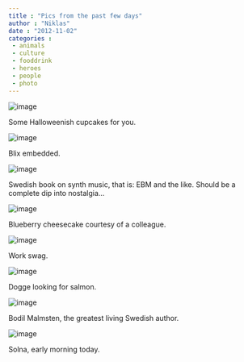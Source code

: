 ```yaml
---
title : "Pics from the past few days"
author : "Niklas"
date : "2012-11-02"
categories : 
 - animals
 - culture
 - fooddrink
 - heroes
 - people
 - photo
---
```


![image](https://niklasblog.com/wp-content/wpid-20121101_180032.jpg "20121101_180032.jpg")

Some Halloweenish cupcakes for you.

![image](https://niklasblog.com/wp-content/wpid-20121031_221454.jpg "20121031_221454.jpg")

Blix embedded.

![image](https://niklasblog.com/wp-content/wpid-20121101_180007.jpg "20121101_180007.jpg")

Swedish book on synth music, that is: EBM and the like. Should be a complete dip into nostalgia...

![image](https://niklasblog.com/wp-content/wpid-20121101_104751.jpg "20121101_104751.jpg")

Blueberry cheesecake courtesy of a colleague.

![image](https://niklasblog.com/wp-content/wpid-20121031_133952.jpg "20121031_133952.jpg")

Work swag.

![image](https://niklasblog.com/wp-content/wpid-20121031_152047.jpg "20121031_152047.jpg")

Dogge looking for salmon.

![image](https://niklasblog.com/wp-content/wpid-image_1351658402944.jpeg "image_1351658402944.jpeg")

Bodil Malmsten, the greatest living Swedish author.

![image](https://niklasblog.com/wp-content/wpid-CameraZOOM-20121102081053495.jpg "CameraZOOM-20121102081053495.jpg")

Solna, early morning today.
